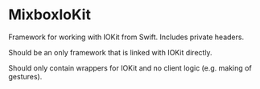 #  MixboxIoKit

Framework for working with IOKit from Swift. Includes private headers.

Should be an only framework that is linked with IOKit directly.

Should only contain wrappers for IOKit and no client logic (e.g. making of gestures).
